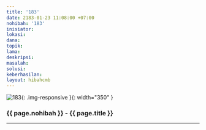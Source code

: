 ```yaml
---
title: '183'
date: 2183-01-23 11:08:00 +07:00
nohibah: '183'
inisiator:
lokasi:
dana:
topik:
lama:
deskripsi:
masalah:
solusi:
keberhasilan:
layout: hibahcmb
---
```


![183](/static/img/hibahcmb/183.png){: .img-responsive }{: width="350" }

### {{ page.nohibah }} - {{ page.title }}

---
